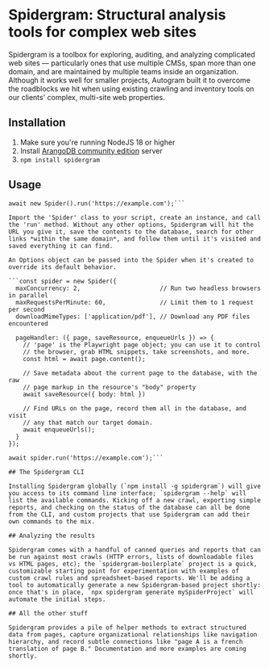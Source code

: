 # Spidergram: Structural analysis tools for complex web sites

Spidergram is a toolbox for exploring, auditing, and analyzing complicated web sites — particularly ones that use multiple CMSs, span more than one domain, and are maintained by multiple teams inside an organization. Although it works well for smaller projects, Autogram built it to overcome the roadblocks we hit when using existing crawling and inventory tools on our clients' complex, multi-site web properties.

## Installation

1. Make sure you're running NodeJS 18 or higher
2. Install [ArangoDB community edition](https://www.arangodb.com/download-major/) server
3. `npm install spidergram`

## Usage

```import { Spider } from 'spidergram';
await new Spider().run('https://example.com');```

Import the 'Spider' class to your script, create an instance, and call the 'run' method. Without any other options, Spidergram will hit the URL you give it, save the contents to the database, search for other links *within the same domain*, and follow them until it's visited and saved everything it can find.

An Options object can be passed into the Spider when it's created to override its default behavior.

```const spider = new Spider({
  maxConcurrency: 2,                      // Run two headless browsers in parallel
  maxRequestsPerMinute: 60,               // Limit them to 1 request per second
  downloadMimeTypes: ['application/pdf'], // Download any PDF files encountered

  pageHandler: ({ page, saveResource, enqueueUrls }) => {
    // 'page' is the Playwright page object; you can use it to control
    // the browser, grab HTML snippets, take screenshots, and more.
    const html = await page.content();

    // Save metadata about the current page to the database, with the raw
    // page markup in the resource's "body" property
    await saveResource({ body: html })

    // Find URLs on the page, record them all in the database, and visit
    // any that match our target domain.
    await enqueueUrls();
  }
});

await spider.run('https://example.com');```

## The Spidergram CLI

Installing Spidergram globally (`npm install -g spidergram`) will give you access to its command line interface; `spidergram --help` will list the available commands. Kicking off a new crawl, exporting simple reports, and checking on the status of the database can all be done from the CLI, and custom projects that use Spidergram can add their own commands to the mix.

## Analyzing the results

Spidergram comes with a handful of canned queries and reports that can be run against most crawls (HTTP errors, lists of downloadable files vs HTML pages, etc); the `spidergram-boilerplate` project is a quick, customizable starting point for experimentation with examples of custom crawl rules and spreadsheet-based reports. We'll be adding a tool to automatically generate a new Spidergram-based project shortly: once that's in place, `npx spidergram generate mySpiderProject` will automate the initial steps.

## All the other stuff

Spidergram provides a pile of helper methods to extract structured data from pages, capture organizational relationships like navigation hierarchy, and record subtle connections like "page A is a french translation of page B." Documentation and more examples are coming shortly.
